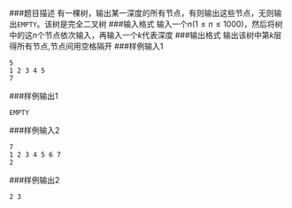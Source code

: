 ###题目描述
有一棵树，输出某一深度的所有节点，有则输出这些节点，无则输出`EMPTY`。该树是完全二叉树
###输入格式
输入一个$n(1 \leq n \leq 1000)$，然后将树中的这$n$个节点依次输入，再输入一个$k$代表深度
###输出格式
输出该树中第$k$层得所有节点,节点间用空格隔开
###样例输入1
```
5
1 2 3 4 5
7
```
###样例输出1
```
EMPTY
```
###样例输入2
```
7
1 2 3 4 5 6 7
2
```
###样例输出2
```
2 3
```